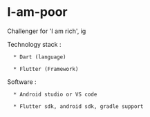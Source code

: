 # I-am-poor

Challenger for 'I am rich', ig

Technology stack :

      * Dart (language)
      
      * Flutter (Framework)
      
Software :

      * Android studio or VS code
      
      * Flutter sdk, android sdk, gradle support
